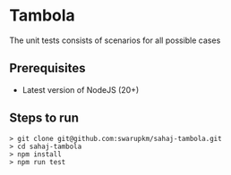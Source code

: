 # Tambola
The unit tests consists of scenarios for all possible cases

## Prerequisites

- Latest version of NodeJS (20+)

## Steps to run

```
> git clone git@github.com:swarupkm/sahaj-tambola.git
> cd sahaj-tambola
> npm install
> npm run test
```